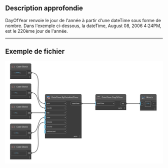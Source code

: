 ## Description approfondie
DayOfYear renvoie le jour de l'année à partir d'une dateTime sous forme de nombre. Dans l'exemple ci-dessous, la dateTime, August 08, 2006 4:24PM, est le 220ème jour de l'année.
___
## Exemple de fichier

![DayOfYear](./DSCore.DateTime.DayOfYear_img.jpg)

